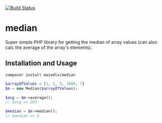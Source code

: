 [![Build Status](https://travis-ci.org/mazedlx/median.svg?branch=master)](https://travis-ci.org/mazedlx/median)

# median
Super simple PHP library for getting the median of array values (can also calc the average of the array's elements).

## Installation and Usage

`composer install mazedlx/median`

```php
$arrayOfValues = [1, 2, 5, 1000, 7]
$m = new Median($arrayOfValues);

$avg = $m->average();
// $avg == 203

$median = $m->median();
// $median == 5
```


